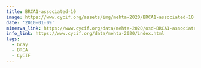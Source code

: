 ```yaml
---
title: BRCA1-associated-10
image: https://www.cycif.org/assets/img/mehta-2020/BRCA1-associated-10.jpg
date: '2010-01-09'
minerva_link: https://www.cycif.org/data/mehta-2020/osd-BRCA1-associated-10.html
info_link: https://www.cycif.org/data/mehta-2020/index.html
tags:
  - Gray
  - BRCA
  - CyCIF
---
```

